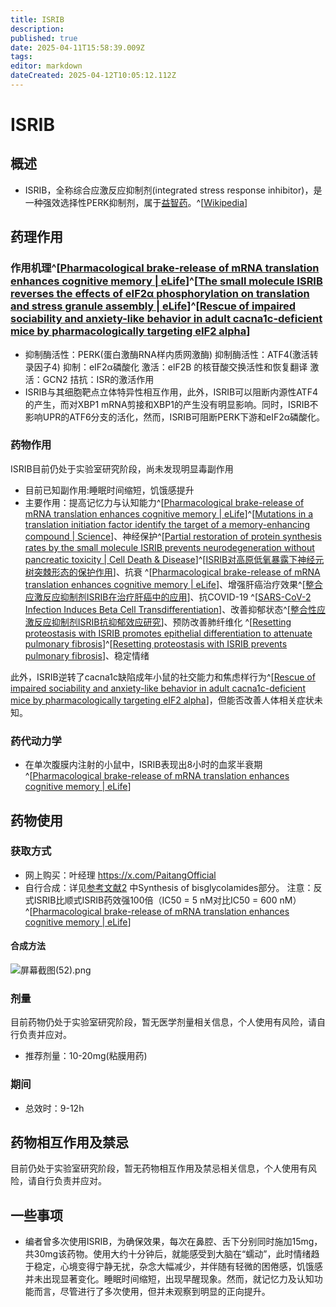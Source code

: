 ```yaml
---
title: ISRIB
description: 
published: true
date: 2025-04-11T15:58:39.009Z
tags: 
editor: markdown
dateCreated: 2025-04-12T10:05:12.112Z
---
```


# ISRIB
## 概述
- ISRIB，全称综合应激反应抑制剂(integrated stress response inhibitor)，是一种强效选择性PERK抑制剂，属于[益智药](/drug/nootropic/益智药概述及索引)。^[[Wikipedia](https://en.wikipedia.org/wiki/ISRIB)]
## 药理作用
### 作用机理^[[Pharmacological brake-release of mRNA translation enhances cognitive memory | eLife](https://elifesciences.org/articles/00498)]^[[The small molecule ISRIB reverses the effects of eIF2α phosphorylation on translation and stress granule assembly | eLife](https://elifesciences.org/articles/05033)]^[[Rescue of impaired sociability and anxiety-like behavior in adult cacna1c-deficient mice by pharmacologically targeting eIF2 alpha](https://d.wanfangdata.com.cn/periodical/ChlQZXJpb2RpY2FsRW5nTmV3UzIwMjEwMzAyEiA3YWUxZjJlY2ZhOGZjY2RmM2RkZGMyOGE0NGRhNTVkYxoIa2ZzdmwzdWI%3D)]
- 抑制酶活性：PERK(蛋白激酶RNA样内质网激酶)
抑制酶活性：ATF4(激活转录因子4)
抑制：eIF2α磷酸化
激活：elF2B 的核苷酸交换活性和恢复翻译
激活：GCN2
拮抗：ISR的激活作用
- ISRIB与其细胞靶点立体特异性相互作用，此外，ISRIB可以阻断内源性ATF4的产生，而对XBP1 mRNA剪接和XBP1的产生没有明显影响。同时，ISRIB不影响UPR的ATF6分支的活化，然而，ISRIB可阻断PERK下游和eIF2α磷酸化。
### 药物作用
ISRIB目前仍处于实验室研究阶段，尚未发现明显毒副作用
- 目前已知副作用:睡眠时间缩短，饥饿感提升
- 主要作用：提高记忆力与认知能力^[[Pharmacological brake-release of mRNA translation enhances cognitive memory | eLife](https://elifesciences.org/articles/00498)]^[[Mutations in a translation initiation factor identify the target of a memory-enhancing compound | Science](https://www.science.org/doi/10.1126/science.aaa6986)]、神经保护^[[Partial restoration of protein synthesis rates by the small molecule ISRIB prevents neurodegeneration without pancreatic toxicity | Cell Death & Disease](https://www.nature.com/articles/cddis201549)]^[[ISRIB对高原低氧暴露下神经元树突棘形态的保护作用](https://d.wanfangdata.com.cn/periodical/ChpNaW5lclBlcmlvZGljYWxDSEkyMDIzMDMyMRINeXh6bTIwMjIwNjAwNRoIOHdlbXVvcjQ%3D)]、抗衰 ^[[Pharmacological brake-release of mRNA translation enhances cognitive memory | eLife](https://elifesciences.org/articles/00498)]、增强肝癌治疗效果^[[整合应激反应抑制剂ISRIB在治疗肝癌中的应用](https://d.wanfangdata.com.cn/patent/CN202410703287.8)]、抗COVID-19 ^[[SARS-CoV-2 Infection Induces Beta Cell Transdifferentiation](https://www.cell.com/cell-metabolism/fulltext/S1550-4131(21)00232-1?_returnURL=https%3A%2F%2Flinkinghub.elsevier.com%2Fretrieve%2Fpii%2FS1550413121002321%3Fshowall%3Dtrue)]、改善抑郁状态^[[整合性应激反应抑制剂ISRIB抗抑郁效应研究](https://www.zhangqiaokeyan.com/academic-degree-domestic_mphd_thesis/020319794019.html)]、预防改善肺纤维化 ^[[Resetting proteostasis with ISRIB promotes epithelial differentiation to attenuate pulmonary fibrosis](https://www.pnas.org/doi/full/10.1073/pnas.2101100118)]^[[Resetting proteostasis with ISRIB prevents pulmonary fibrosis](https://www.biorxiv.org/content/10.1101/2020.02.26.965566v1.full)]、稳定情绪

此外，ISRIB逆转了cacna1c缺陷成年小鼠的社交能力和焦虑样行为^[[Rescue of impaired sociability and anxiety-like behavior in adult cacna1c-deficient mice by pharmacologically targeting eIF2 alpha](https://d.wanfangdata.com.cn/periodical/ChlQZXJpb2RpY2FsRW5nTmV3UzIwMjEwMzAyEiA3YWUxZjJlY2ZhOGZjY2RmM2RkZGMyOGE0NGRhNTVkYxoIa2ZzdmwzdWI%3D)]，但能否改善人体相关症状未知。

### 药代动力学
- 在单次腹膜内注射的小鼠中，ISRIB表现出8小时的血浆半衰期^[[Pharmacological brake-release of mRNA translation enhances cognitive memory | eLife](https://elifesciences.org/articles/00498)]
## 药物使用
### 获取方式
- 网上购买：叶经理 https://x.com/PaitangOfficial
- 自行合成：详见[参考文献2](https://elifesciences.org/articles/00498) 中Synthesis of bisglycolamides部分。
注意：反式ISRIB比顺式ISRIB药效强100倍（IC50 = 5 nM对比IC50 = 600 nM）^[[Pharmacological brake-release of mRNA translation enhances cognitive memory | eLife](https://elifesciences.org/articles/00498)]

#### 合成方法
![屏幕截图(52).png](/屏幕截图(52).png)

### 剂量
目前药物仍处于实验室研究阶段，暂无医学剂量相关信息，个人使用有风险，请自行负责并应对。

- 推荐剂量：10-20mg(粘膜用药)

### 期间
- 总效时：9-12h

## 药物相互作用及禁忌
目前仍处于实验室研究阶段，暂无药物相互作用及禁忌相关信息，个人使用有风险，请自行负责并应对。

## 一些事项
- 编者曾多次使用ISRIB，为确保效果，每次在鼻腔、舌下分别同时施加15mg，共30mg该药物。使用大约十分钟后，就能感受到大脑在“蠕动”，此时情绪趋于稳定，心境变得宁静无扰，杂念大幅减少，并伴随有轻微的困倦感，饥饿感并未出现显著变化。睡眠时间缩短，出现早醒现象。然而，就记忆力及认知功能而言，尽管进行了多次使用，但并未观察到明显的正向提升。

